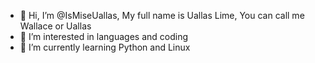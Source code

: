 - 👋 Hi, I’m @IsMiseUallas, My full name is Uallas Lime, You can call me Wallace or Uallas
- 👀 I’m interested in languages and coding
- 🌱 I’m currently learning Python and Linux 

<!---
IsMiseUallas/IsMiseUallas is a ✨ special ✨ repository because its `README.md` (this file) appears on your GitHub profile.
You can click the Preview link to take a look at your changes.
--->
